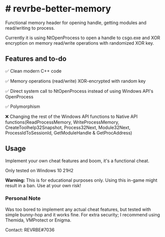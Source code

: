 <h1># revrbe-better-memory</h1>

Functional memory header for opening handle, getting modules and read/writing to process. 

Currently it is using NtOpenProcess to open a handle to csgo.exe and XOR encryption on memory read/write operations with randomized XOR key. 

<h2>Features and to-do</h2>

✅ Clean modern C++ code

✅ Memory operations (read/write) XOR-encrypted with random key

✅ Direct system call to NtOpenProcess instead of using Windows API's OpenProcess

✅ Polymorphism

❌ Changing the rest of the Windows API functions to Native API functions(ReadProcessMemory, WriteProcessMemory, CreateToolhelp32Snapshot, Process32Next, Module32Next, ProcessIdToSessionId, GetModuleHandle & GetProcAddress)

<h2>Usage</h2>

Implement your own cheat features and boom, it's a functional cheat.

Only tested on Windows 10 21H2

<b>Warning:</b> This is for educational purposes only. Using this in-game might result in a ban. Use at your own risk!

<h3>Personal Note</h3>

Was too bored to implement any actual cheat features, but tested with simple bunny-hop and it works fine. For extra security; I recommend using Themida, VMProtect or Enigma.

Contact: REVRBE#7036
